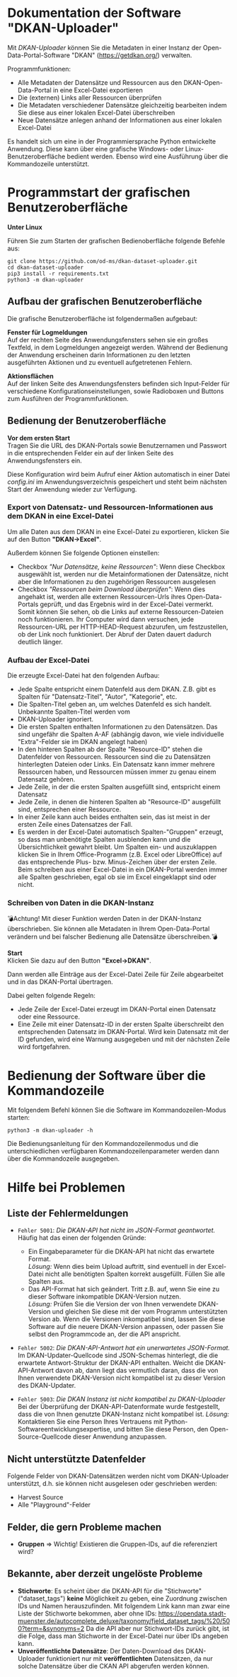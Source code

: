 # Dokumentation der Software "DKAN-Uploader"

Mit *DKAN-Uploader* können Sie die Metadaten in einer Instanz der Open-Data-Portal-Software "DKAN" (https://getdkan.org/) verwalten.

Programmfunktionen:
* Alle Metadaten der Datensätze und Ressourcen aus den DKAN-Open-Data-Portal in eine Excel-Datei exportieren
* Die (externen) Links aller Ressourcen überprüfen
* Die Metadaten verschiedener Datensätze gleichzeitig bearbeiten indem Sie diese aus einer lokalen Excel-Datei überschreiben
* Neue Datensätze anlegen anhand der Informationen aus einer lokalen Excel-Datei

Es handelt sich um eine in der Programmiersprache Python entwickelte Anwendung. Diese kann über eine grafische Windows- oder Linux-Benutzeroberfläche bedient werden. Ebenso wird eine Ausführung über die Kommandozeile unterstützt.



# Programmstart der grafischen Benutzeroberfläche

**Unter Linux**

Führen Sie zum Starten der grafischen Bedienoberfläche folgende Befehle aus:

```
git clone https://github.com/od-ms/dkan-dataset-uploader.git
cd dkan-dataset-uploader
pip3 install -r requirements.txt
python3 -m dkan-uploader
```

## Aufbau der grafischen Benutzeroberfläche

Die grafische Benutzeroberfläche ist folgendermaßen aufgebaut:

**Fenster für Logmeldungen**\
Auf der rechten Seite des Anwendungsfensters sehen sie ein großes Textfeld, in dem Logmeldungen angezeigt werden. Während der Bedienung der Anwendung erscheinen darin Informationen zu den letzten ausgeführten Aktionen und zu eventuell aufgetretenen Fehlern.

**Aktionsflächen**\
Auf der linken Seite des Anwendungsfensters befinden sich Input-Felder für verschiedene Konfigurationseinstellungen, sowie Radioboxen und Buttons zum Ausführen der Programmfunktionen.

## Bedienung der Benutzeroberfläche

**Vor dem ersten Start**\
Tragen Sie die URL des DKAN-Portals sowie Benutzernamen und Passwort in die entsprechenden Felder ein auf der linken Seite des Anwendungsfensters ein.

Diese Konfiguration wird beim Aufruf einer Aktion automatisch in einer Datei *config.ini* im Anwendungsverzeichnis gespeichert und steht beim nächsten Start der Anwendung wieder zur Verfügung.

### Export von Datensatz- und Ressourcen-Informationen aus dem DKAN in eine Excel-Datei

Um alle Daten aus dem DKAN in eine Excel-Datei zu exportieren, klicken Sie auf den Button **"DKAN->Excel"**.

Außerdem können Sie folgende Optionen einstellen:
 * Checkbox *"Nur Datensätze, keine Ressourcen"*: Wenn diese Checkbox ausgewählt ist, werden nur die Metainformationen der Datensätze, nicht aber die Informationen zu den zugehörigen Ressourcen ausgelesen
 * Checkbox *"Ressourcen beim Download überprüfen"*: Wenn dies angehakt ist, werden alle externen Ressourcen-Urls ihres Open-Data-Portals geprüft, und das Ergebnis wird in der Excel-Datei vermerkt. Somit können Sie sehen, ob die Links auf externe Ressourcen-Dateien noch funktionieren. Ihr Computer wird dann versuchen, jede Ressourcen-URL per HTTP-HEAD-Request abzurufen, um festzustellen, ob der Link noch funktioniert. Der Abruf der Daten dauert dadurch deutlich länger.

### Aufbau der Excel-Datei

Die erzeugte Excel-Datei hat den folgenden Aufbau:

 * Jede Spalte entspricht einem Datenfeld aus dem DKAN. Z.B. gibt es Spalten für "Datensatz-Titel", "Autor", "Kategorie", etc.
 * Die Spalten-Titel geben an, um welches Datenfeld es sich handelt. Unbekannte Spalten-Titel werden vom
 * DKAN-Uploader ignoriert.
 * Die ersten Spalten enthalten Informationen zu den Datensätzen. Das sind ungefähr die Spalten A-AF (abhängig davon, wie viele individuelle "Extra"-Felder sie im DKAN angelegt haben)
 * In den hinteren Spalten ab der Spalte "Resource-ID" stehen die Datenfelder von Ressourcen. Ressourcen sind die zu Datensätzen hinterlegten Dateien oder Links. Ein Datensatz kann immer mehrere Ressourcen haben, und Ressourcen müssen immer zu genau einem Datensatz gehören.
 * Jede Zeile, in der die ersten Spalten ausgefüllt sind, entspricht einem Datensatz
 * Jede Zeile, in denen die hinteren Spalten ab "Resource-ID" ausgefüllt sind, entsprechen einer Ressource.
 * In einer Zeile kann auch beides enthalten sein, das ist meist in der ersten Zeile eines Datensatzes der Fall.
 * Es werden in der Excel-Datei automatisch Spalten-"Gruppen" erzeugt, so dass man unbenötigte Spalten ausblenden kann und die Übersichtlichkeit gewahrt bleibt. Um Spalten ein- und auszuklappen klicken Sie in Ihrem Office-Programm (z.B. Excel oder LibreOffice) auf das entsprechende Plus- bzw. Minus-Zeichen über der ersten Zeile. Beim schreiben aus einer Excel-Datei in ein DKAN-Portal werden immer alle Spalten geschrieben, egal ob sie im Excel eingeklappt sind oder nicht.

### Schreiben von Daten in die DKAN-Instanz

💣Achtung! Mit dieser Funktion werden Daten in der DKAN-Instanz überschrieben. Sie können alle Metadaten in Ihrem Open-Data-Portal verändern und bei falscher Bedienung alle Datensätze überschreiben.💣

**Start**\
Klicken Sie dazu auf den Button **"Excel->DKAN"**.

Dann werden alle Einträge aus der Excel-Datei Zeile für Zeile abgearbeitet und in das DKAN-Portal übertragen.

Dabei gelten folgende Regeln:

* Jede Zeile der Excel-Datei erzeugt im DKAN-Portal einen Datensatz oder eine Ressource.
* Eine Zeile mit einer Datensatz-ID in der ersten Spalte überschreibt den entsprechenden Datensatz im DKAN-Portal. Wird kein Datensatz mit der ID gefunden, wird eine Warnung ausgegeben und mit der nächsten Zeile wird fortgefahren.

# Bedienung der Software über die Kommandozeile

Mit folgendem Befehl können Sie die Software im Kommandozeilen-Modus starten:
```
python3 -m dkan-uploader -h
```

Die Bedienungsanleitung für den Kommandozeilenmodus und die unterschiedlichen verfügbaren Kommandozeilenparameter werden dann über die Kommandozeile ausgegeben.

# Hilfe bei Problemen

## Liste der Fehlermeldungen

* ```Fehler 5001```: *Die DKAN-API hat nicht im JSON-Format geantwortet.*\
  Häufig hat das einen der folgenden Gründe:
  * Ein Eingabeparameter für die DKAN-API hat nicht das erwartete Format. \
  *Lösung:* Wenn dies beim Upload auftritt, sind eventuell in der Excel-Datei nicht alle benötigten Spalten korrekt ausgefüllt. Füllen Sie alle Spalten aus.
  * Das API-Format hat sich geändert. Tritt z.B. auf, wenn Sie eine zu dieser Software inkompatible DKAN-Version nutzen. \
  *Lösung:* Prüfen Sie die Version der von Ihnen verwendete DKAN-Version und gleichen Sie diese mit der vom Programm unterstützten Version ab. Wenn die Versionen inkompatibel sind, lassen Sie diese Software auf die neuere DKAN-Version anpassen, oder passen Sie selbst den Programmcode an, der die API anspricht.

* ```Fehler 5002```: *Die DKAN-API-Antwort hat ein unerwartetes JSON-Format.*\
  Im DKAN-Updater-Quellcode sind JSON-Schemas hinterlegt, die die erwartete Antwort-Struktur der DKAN-API enthalten. Weicht die DKAN-API-Antwort davon ab, dann liegt das vermutlich daran, dass die von Ihnen verwendete DKAN-Version nicht kompatibel ist zu dieser Version des DKAN-Updater.

* ```Fehler 5003```: *Die DKAN Instanz ist nicht kompatibel zu DKAN-Uploader*\
  Bei der Überprüfung der DKAN-API-Datenformate wurde festgestellt, dass die von Ihnen genutzte DKAN-Instanz nicht kompatibel ist. *Lösung:* Kontaktieren Sie eine Person Ihres Vertrauens mit Python-Softwareentwicklungsexpertise, und bitten Sie diese Person, den Open-Source-Quellcode dieser Anwendung anzupassen.


## Nicht unterstützte Datenfelder

 Folgende Felder von DKAN-Datensätzen werden nicht vom DKAN-Uploader unterstützt, d.h. sie können nicht ausgelesen oder geschrieben werden:
 * Harvest Source
 * Alle "Playground"-Felder

## Felder, die gern Probleme machen

* **Gruppen** => Wichtig! Existieren die Gruppen-IDs, auf die referenziert wird?


## Bekannte, aber derzeit ungelöste Probleme

* **Stichworte**: Es scheint über die DKAN-API für die "Stichworte" ("dataset_tags") **keine** Möglichkeit zu geben, eine Zuordnung zwischen IDs und Namen herauszufinden. Mit folgendem Link kann man zwar eine Liste der Stichworte bekommen, aber ohne IDs: https://opendata.stadt-muenster.de/autocomplete_deluxe/taxonomy/field_dataset_tags/%20/500?term=&synonyms=2 Da die API aber nur Stichwort-IDs zurück gibt, ist die Folge, dass man Stichworte in der Excel-Datei nur über IDs angeben kann.
* **Unveröffentlichte Datensätze**: Der Daten-Download des DKAN-Uploader funktioniert nur mit **veröffentlichten** Datensätzen, da nur solche Datensätze über die CKAN API abgerufen werden können.
